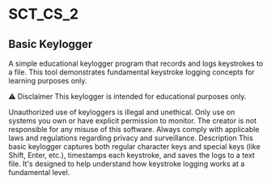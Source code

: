 # SCT_CS_2

## Basic Keylogger
 A simple educational keylogger program that records and logs keystrokes to a file. This tool demonstrates fundamental keystroke logging concepts for learning purposes only.

 ⚠️ Disclaimer
 This keylogger is intended for educational purposes only.

Unauthorized use of keyloggers is illegal and unethical.
Only use on systems you own or have explicit permission to monitor.
The creator is not responsible for any misuse of this software.
Always comply with applicable laws and regulations regarding privacy and surveillance.
Description
This basic keylogger captures both regular character keys and special keys (like Shift, Enter, etc.), timestamps each keystroke, and saves the logs to a text file. It's designed to help understand how keystroke logging works at a fundamental level.
